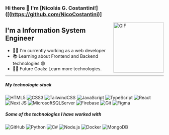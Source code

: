### Hi there 👋 I'm [Nicolás G. Costantini!]([(https://github.com/NicoCostantini)]

<img align="right" alt="GIF" height="160px" src="https://media.licdn.com/dms/image/v2/D5612AQGOmwfIE5mlWA/article-cover_image-shrink_720_1280/article-cover_image-shrink_720_1280/0/1674617947228?e=2147483647&v=beta&t=L-J1EFIJzlFXa-2bu5K-SqOT0PXYAaPZgXxnpneoF0U" />

## I'm a Information System Engineer

- 👨‍💻 I'm currently working as a web developer
- 📚 Learning about Frontend and Backend technologies 😅
- 💪🏼 Future Goals: Learn more technologies.

---

##### My technologie stack

![HTML5](https://img.shields.io/badge/-HTML5-000000?style=flat&logo=html5)
![CSS3](https://img.shields.io/badge/css3-%231572B6.svg?style=for-the-badge&logo=css3&logoColor=white)
![TailwindCSS](https://img.shields.io/badge/tailwindcss-%2338B2AC.svg?style=for-the-badge&logo=tailwind-css&logoColor=white)
![JavaScript](https://img.shields.io/badge/-JavaScript-000000?style=flat&logo=javascript)
![TypeScript](https://img.shields.io/badge/-TypeScript-000000?style=flat&logo=typescript)
![React](https://img.shields.io/badge/-React-222222?style=flat&logo=React&logoColor=61DAFB)
![Next JS](https://img.shields.io/badge/Next-black?style=for-the-badge&logo=next.js&logoColor=white)
![MicrosoftSQLServer](https://img.shields.io/badge/Microsoft%20SQL%20Server-CC2927?style=for-the-badge&logo=microsoft%20sql%20server&logoColor=white)
![Firebase](https://img.shields.io/badge/firebase-%23039BE5.svg?style=for-the-badge&logo=firebase)
![Git](https://img.shields.io/badge/-Git-222222?style=flat&logo=git&logoColor=F05032)
![Figma](https://img.shields.io/badge/figma-%23F24E1E.svg?style=for-the-badge&logo=figma&logoColor=white)

##### Some of the technologies I have worked with

![GitHub](https://img.shields.io/badge/-GitHub-222222?style=flat&logo=github&logoColor=181717)
![Python](https://img.shields.io/badge/-Python-000000?style=flat&logo=python)
![C#](https://img.shields.io/badge/c%23-%23239120.svg?style=for-the-badge&logo=csharp&logoColor=white)
![Node.js](https://img.shields.io/badge/-Node.js-222222?style=flat&logo=node.js&logoColor=339933)
![Docker](https://img.shields.io/badge/-Docker-black?style=flat-square&logo=docker)
![MongoDB](https://img.shields.io/badge/MongoDB-%234ea94b.svg?style=for-the-badge&logo=mongodb&logoColor=white)
<br/>
